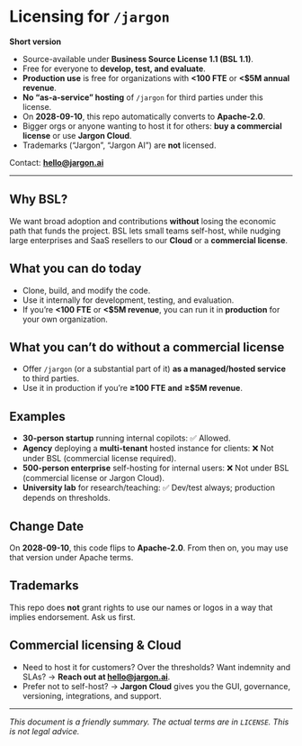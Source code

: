 # Licensing for `/jargon`

**Short version**
- Source-available under **Business Source License 1.1 (BSL 1.1)**.
- Free for everyone to **develop, test, and evaluate**.
- **Production use** is free for organizations with **<100 FTE** or **<$5M annual revenue**.
- **No “as-a-service” hosting** of `/jargon` for third parties under this license.
- On **2028-09-10**, this repo automatically converts to **Apache-2.0**.
- Bigger orgs or anyone wanting to host it for others: **buy a commercial license** or use **Jargon Cloud**.
- Trademarks (“Jargon”, “Jargon AI”) are **not** licensed.

Contact: **hello@jargon.ai**

---

## Why BSL?
We want broad adoption and contributions **without** losing the economic path that funds the project. BSL lets small teams self-host, while nudging large enterprises and SaaS resellers to our **Cloud** or a **commercial license**.

## What you can do today
- Clone, build, and modify the code.
- Use it internally for development, testing, and evaluation.
- If you’re **<100 FTE** or **<$5M revenue**, you can run it in **production** for your own organization.

## What you can’t do without a commercial license
- Offer `/jargon` (or a substantial part of it) **as a managed/hosted service** to third parties.
- Use it in production if you’re **≥100 FTE** **and** **≥$5M revenue**.

## Examples
- **30-person startup** running internal copilots: ✅ Allowed.
- **Agency** deploying a **multi-tenant** hosted instance for clients: ❌ Not under BSL (commercial license required).
- **500-person enterprise** self-hosting for internal users: ❌ Not under BSL (commercial license or Jargon Cloud).
- **University lab** for research/teaching: ✅ Dev/test always; production depends on thresholds.

## Change Date
On **2028-09-10**, this code flips to **Apache-2.0**. From then on, you may use that version under Apache terms.

## Trademarks
This repo does **not** grant rights to use our names or logos in a way that implies endorsement. Ask us first.

## Commercial licensing & Cloud
- Need to host it for customers? Over the thresholds? Want indemnity and SLAs?
  → **Reach out at hello@jargon.ai**.
- Prefer not to self-host?
  → **Jargon Cloud** gives you the GUI, governance, versioning, integrations, and support.

---

*This document is a friendly summary. The actual terms are in `LICENSE`. This is not legal advice.*